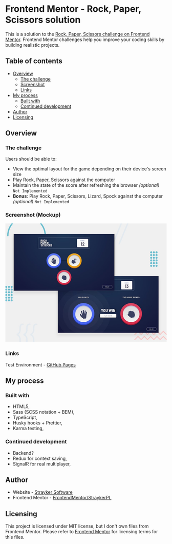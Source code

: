 # Frontend Mentor - Rock, Paper, Scissors solution

This is a solution to the [Rock, Paper, Scissors challenge on Frontend Mentor](https://www.frontendmentor.io/challenges/rock-paper-scissors-game-pTgwgvgH). Frontend Mentor challenges help you improve your coding skills by building realistic projects. 

## Table of contents

- [Overview](#overview)
  - [The challenge](#the-challenge)
  - [Screenshot](#screenshot)
  - [Links](#links)
- [My process](#my-process)
  - [Built with](#built-with)
  - [Continued development](#continued-development)
- [Author](#author)
- [Licensing](#licensing)

## Overview

### The challenge

Users should be able to:

- View the optimal layout for the game depending on their device's screen size
- Play Rock, Paper, Scissors against the computer
- Maintain the state of the score after refreshing the browser _(optional)_ `Not Implemented`
- **Bonus**: Play Rock, Paper, Scissors, Lizard, Spock against the computer _(optional)_ `Not Implemented`

### Screenshot (Mockup)

![](./docs/design/desktop-preview.jpg)

### Links

Test Environment - [GitHub Pages](https://straykerpl.github.io/RockPaperScissors/)

## My process

### Built with

- HTML5,
- Sass (SCSS notation + BEM),
- TypeScript,
- Husky hooks + Prettier,
- Karma testing,

### Continued development

- Backend?
- Redux for context saving,
- SignalR for real multiplayer,

## Author

- Website - [Strayker Software](https://straykersoftware.pl)
- Frontend Mentor - [FrontendMentor/StraykerPL](https://www.frontendmentor.io/profile/StraykerPL)

## Licensing

This project is licensed under MIT license, but I don't own files from Frontend Mentor. Please refer to [Frontend Mentor](https://www.frontendmentor.io) for licensing terms for this files.